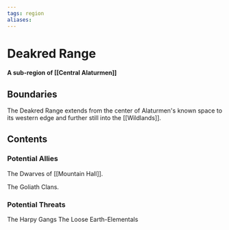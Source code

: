 ```yaml
---
tags: region
aliases:
---
```

# Deakred Range
#### A sub-region of [[Central Alaturmen]]
## Boundaries
The Deakred Range extends from the center of Alaturmen's known space to its western edge and further still into the [[Wildlands]].

## Contents
### Potential Allies
The Dwarves of [[Mountain Hall]].

The Goliath Clans.
### Potential Threats
The Harpy Gangs
The Loose Earth-Elementals
